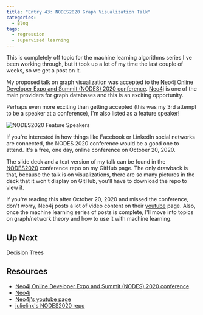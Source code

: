 ```yaml
---
title: "Entry 43: NODES2020 Graph Visualization Talk"
categories:
  - Blog
tags:
  - regression
  - supervised learning
---
```


This is completely off topic for the machine learning algorithms series I've been working through, but it took up a lot of my time the last couple of weeks, so we get a post on it.

My proposed talk on graph visualization was accepted to the [Neo4j Online Developer Expo and Summit (NODES) 2020 conference](https://neo4j.com/nodes-2020/). [Neo4j](https://neo4j.com/) is one of the main providers for graph databases and this is an exciting opportunity.

Perhaps even more exciting than getting accepted (this was my 3rd attempt to be a speaker at a conference), I'm also listed as a feature speaker!

![NODES2020 Feature Speakers](https://julielinx.github.io/assets/images/43_featured_speakers.PNG)

If you're interested in how things like Facebook or LinkedIn social networks are connected, the NODES 2020 conference would be a good one to attend. It's a free, one day, online conference on October 20, 2020.

The slide deck and a text version of my talk can be found in the [NODES2020](https://github.com/julielinx/conferences/tree/master/NODES2020) conference repo on my GitHub page. The only drawback is that, because the talk is on visualizations, there are so many pictures in the deck that it won't display on GitHub, you'll have to download the repo to view it.

If you're reading this after October 20, 2020 and missed the conference, don't worry, Neo4j posts a lot of video content on their [youtube](https://www.youtube.com/c/neo4j/videos) page. Also, once the machine learning series of posts is complete, I'll move into topics on graph/network theory and how to use it with machine learning.

## Up Next

Decision Trees

## Resources

- [Neo4j Online Developer Expo and Summit (NODES) 2020 conference](https://neo4j.com/nodes-2020/)
- [Neo4j](https://neo4j.com/)
- [Neo4j's youtube page](https://www.youtube.com/c/neo4j/videos)
- [julielinx's NODES2020 repo](https://github.com/julielinx/conferences/tree/master/NODES2020)
